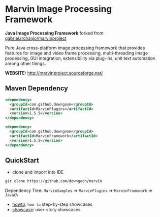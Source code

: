 # Marvin Image Processing Framework

**Java Image Processing Framework** forked from  [gabrielarchanjo/marvinproject](https://github.com/gabrielarchanjo/marvinproject)

Pure Java cross-platform image processing framework that provides features for image and video frame processing, multi-threading image processing, GUI integration, extensibility via plug-ins, unit text automation among other things.

**WEBSITE:**
http://marvinproject.sourceforge.net/

## Maven Dependency

``` xml
<dependency>
  <groupId>com.github.downgoon</groupId>
  <artifactId>MarvinPlugins</artifactId>
  <version>1.5.5</version>
</dependency>

<dependency>
  <groupId>com.github.downgoon</groupId>
  <artifactId>MarvinFramework</artifactId>
  <version>1.5.5</version>
</dependency>
```

## QuickStart

- clone and import into IDE

``` bash
git clone https://github.com/downgoon/marvin
```

Dependency Tree: ``MarvinSamples`` => ``MarvinPlugins`` => ``MarvinFramework`` => ``JavaCV``

- [howto](MarvinSamples/docs/howto.md): ``how to`` step-by-step showcases
- [showcase](MarvinSamples/docs/showcase.md): user-story showcases

